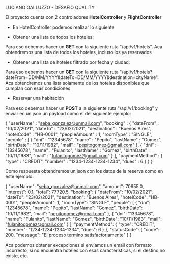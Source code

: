 LUCIANO GALLUZZO - DESAFIO QUALITY

El proyecto cuenta con 2 controladores **HotelController** y **FlightController**

- En HotelController podemos realizar lo siguiente

- Obtener una lista de todos los hoteles:

Para eso debemos hacer un **GET** con la siguiente ruta "/api/v1/hotels". Aca obtendremos una lista de todos los hoteles, incluso los ya reservados

- Obtener una lista de hoteles filtrado por fecha y ciudad:

Para eso debemos hacer un **GET** con la siguiente ruta "/api/v1/hotels?dateFrom=DD/MM/YYYY&dateTo=DD/MM/YYYY&destination=cityName". Aca obtendremos una lista solamente de los hoteles disponibles que cumplan con esas condiciones

- Reservar una habitación

Para eso debemos hacer un **POST** a la siguiente ruta "/api/v1/booking" y enviar en un json un payload como el del siguiente ejemplo:

{
  "userName" : "seba_gonzalez@unmail.com",
  "booking" : {
    "dateFrom" : "10/02/2021",
    "dateTo" : "23/02/2021",
    "destination" : "Buenos Aires",
    "hotelCode" : "HB-0001",
    "peopleAmount" : 1,
    "roomType" : "SINGLE",
    "people" : [
      {
        "dni" : "12345678",
        "name" : "Pepito",
        "lastName" : "Gomez",
        "birthDate" : "10/11/1982",
        "mail" : "pepitogomez@gmail.com"
      },
      {
        "dni" : "13345678",
        "name" : "Fulanito",
        "lastName" : "Gomez",
        "birthDate" : "10/11/1983",
        "mail" : "fulanitogomez@gmail.com"
      }
    ],
    "paymentMethod" : {
      "type" : "CREDIT",
      "number" : "1234-1234-1234-1234",
      "dues" : 6
    }
  }
}

Como respuesta obtendremos un json con los datos de la reserva como en éste ejemplo:

{
    "userName": "seba_gonzalez@unmail.com",
    "amount": 70655.0,
    "interest": 0.1,
    "total": 77720.5,
    "booking": {
        "dateFrom": "10/02/2021",
        "dateTo": "23/02/2021",
        "destination": "Buenos Aires",
        "hotelCode": "HB-0001",
        "peopleAmount": 1,
        "roomType": "SINGLE",
        "people": [
            {
                "dni": "12345678",
                "name": "Pepito",
                "lastName": "Gomez",
                "birthDate": "10/11/1982",
                "mail": "pepitogomez@gmail.com"
            },
            {
                "dni": "13345678",
                "name": "Fulanito",
                "lastName": "Gomez",
                "birthDate": "10/11/1983",
                "mail": "fulanitogomez@gmail.com"
            }
        ],
        "paymentMethod": {
            "type": "CREDIT",
            "number": "1234-1234-1234-1234",
            "dues": 6
        }
    },
    "statusCode": {
        "code": 200,
        "message": "El proceso termino satisfactoriamente"
    }
}

Aca podemos obtener excepciones si enviamos un email con formato incorrecto, si no encuentra hoteles con esas caracteristicas, si el destino no existe, etc.
